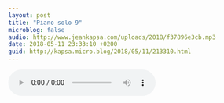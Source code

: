 ```yaml
---
layout: post
title: "Piano solo 9"
microblog: false
audio: http://www.jeankapsa.com/uploads/2018/f37896e3cb.mp3
date: 2018-05-11 23:33:10 +0200
guid: http://kapsa.micro.blog/2018/05/11/213310.html
---
```

<audio controls="controls" src="http://www.jeankapsa.com/uploads/2018/f37896e3cb.mp3" />
